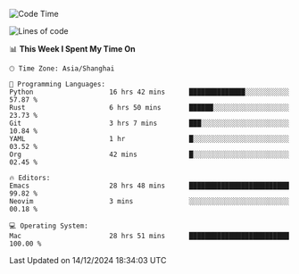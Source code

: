 <!--START_SECTION:waka-->
![Code Time](http://img.shields.io/badge/Code%20Time-2%2C375%20hrs%202%20mins-blue)

![Lines of code](https://img.shields.io/badge/From%20Hello%20World%20I%27ve%20Written-309.8%20thousand%20lines%20of%20code-blue)

📊 **This Week I Spent My Time On** 

```text
🕑︎ Time Zone: Asia/Shanghai

💬 Programming Languages: 
Python                   16 hrs 42 mins      ██████████████░░░░░░░░░░░   57.87 % 
Rust                     6 hrs 50 mins       ██████░░░░░░░░░░░░░░░░░░░   23.73 % 
Git                      3 hrs 7 mins        ███░░░░░░░░░░░░░░░░░░░░░░   10.84 % 
YAML                     1 hr                █░░░░░░░░░░░░░░░░░░░░░░░░   03.52 % 
Org                      42 mins             █░░░░░░░░░░░░░░░░░░░░░░░░   02.45 % 

🔥 Editors: 
Emacs                    28 hrs 48 mins      █████████████████████████   99.82 % 
Neovim                   3 mins              ░░░░░░░░░░░░░░░░░░░░░░░░░   00.18 % 

💻 Operating System: 
Mac                      28 hrs 51 mins      █████████████████████████   100.00 % 
```


 Last Updated on 14/12/2024 18:34:03 UTC
<!--END_SECTION:waka-->
